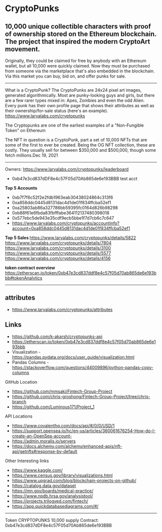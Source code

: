 # CryptoPunks

10,000 unique collectible characters with proof of ownership stored on the Ethereum blockchain. The project that inspired the modern CryptoArt movement.
---
Originally, they could be claimed for free by anybody with an Ethereum wallet, but all 10,000 were quickly claimed. Now they must be purchased from someone via the marketplace that's also embedded in the blockchain. Via this market you can buy, bid on, and offer punks for sale.

------

What is a CryptoPunk?
The CryptoPunks are 24x24 pixel art images, generated algorithmically. Most are punky-looking guys and girls, but there are a few rarer types mixed in: Apes, Zombies and even the odd Alien. Every punk has their own profile page that shows their attributes as well as their ownership/for-sale status (here's an example).
https://www.larvalabs.com/cryptopunks

The Cryptopunks are one of the earliest examples of a "Non-Fungible Token" on Ethereum

The NFT in question is a CryptoPunk, part a set of 10,000 NFTs that are some of the first to ever be created. Being the OG NFT collection, these are costly. They usually sell for between $350,000 and $500,000, though some fetch millions.Dec 19, 2021

---

Owners:
https://www.larvalabs.com/cryptopunks/leaderboard

* 0xb47e3cd837dDF8e4c57F05d70Ab865de6e193BBB  test acct

<b>Top 5 Accounts </B>
* 0xb7f7f6c52f2e2fdb1963eab30438024864c313f6
* 0xa858ddc0445d8131dac4d1de01f834ffcba52ef1
* 0xa25803ab86a327786bb59395fc0164d826b98298
* 0xb88f61e6fbda83fbfffabe364112137480398018
* 0x577ebc5de943e35cdf9ecb5bbe1f7d7cb6c7c647
* https://www.larvalabs.com/cryptopunks/accountinfo?account=0xa858ddc0445d8131dac4d1de01f834ffcba52ef1

<b> Top 5 Sales </b>
https://www.larvalabs.com/cryptopunks/details/5822
https://www.larvalabs.com/cryptopunks/details/7804
https://www.larvalabs.com/cryptopunks/details/3100
https://www.larvalabs.com/cryptopunks/details/5577
https://www.larvalabs.com/cryptopunks/details/4156

<b> token contract overview </b>
https://etherscan.io/token/0xb47e3cd837ddf8e4c57f05d70ab865de6e193bbb#tokenAnalytics


---
## attributes
+ https://www.larvalabs.com/cryptopunks/attributes

## Links
+ https://github.com/k-akarsh/cryptopunks-api  
+ https://etherscan.io/token/0xb47e3cd837ddf8e4c57f05d70ab865de6e193bbb
+ Visualization - https://pandas.pydata.org/docs/user_guide/visualization.html
+ Pandas Columns - https://stackoverflow.com/questions/44009896/python-pandas-copy-columns

GitHub Location
+ https://github.com/mmsaki/Fintech-Group-Project
+ https://github.com/chris-groshong/Fintech-Group-Project/tree/chris-branch
+ https://github.com/Luminous171/Project_1


API Locations
+ https://www.covalenthq.com/docs/api/#/0/0/USD/1
+ https://support.opensea.io/hc/en-us/articles/360061676254-How-do-I-create-an-OpenSea-account-
+ https://admin.moralis.io/servers
+ https://docs.alchemy.com/alchemy/enhanced-apis/nft-api/getnfts#response-by-default

Other Interesting links
+ https://www.kaggle.com/
+ https://www.census.gov/library/visualizations.html
+ https://www.upgrad.com/blog/blockchain-projects-on-github/
+ https://catalog.data.gov/dataset
+ https://mn.gov/boards/medical-practice/
+ https://www.npdb.hrsa.gov/analysistool/
+ https://projects.trilogyed.com/fintech/
+ https://app.quickdatabasediagrams.com/#/


---

Token CRYPTOPUNKS
10,000 supply
Contract:  0xb47e3cd837dDF8e4c57F05d70Ab865de6e193BBB

